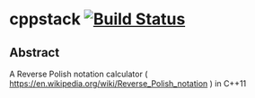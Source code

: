 # cppstack [![Build Status](https://travis-ci.org/Flukas88/cppstack.svg?branch=master)](https://travis-ci.org/Flukas88/cppstack)


## Abstract

A Reverse Polish notation calculator ( https://en.wikipedia.org/wiki/Reverse_Polish_notation ) in C++11